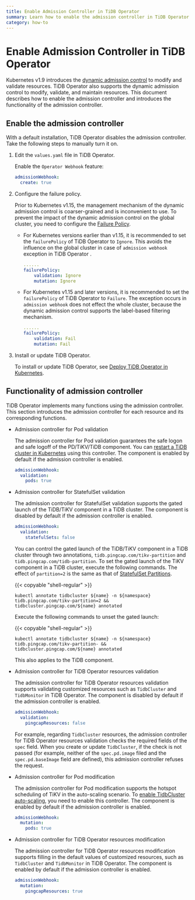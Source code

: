 ```yaml
---
title: Enable Admission Controller in TiDB Operator
summary: Learn how to enable the admission controller in TiDB Operator and the functionality of the admission controller.
category: how-to
---
```


# Enable Admission Controller in TiDB Operator

Kubernetes v1.9 introduces the [dynamic admission control](https://kubernetes.io/docs/reference/access-authn-authz/extensible-admission-controllers/) to modify and validate resources. TiDB Operator also supports the dynamic admission control to modify, validate, and maintain resources. This document describes how to enable the admission controller and introduces the functionality of the admission controller.

## Enable the admission controller

With a default installation, TiDB Operator disables the admission controller. Take the following steps to manually turn it on.

1. Edit the `values.yaml` file in TiDB Operator.

    Enable the `Operator Webhook` feature:

    ```yaml
    admissionWebhook:
      create: true
    ```

2. Configure the failure policy.

    Prior to Kubernetes v1.15, the management mechanism of the dynamic admission control is coarser-grained and is inconvenient to use. To prevent the impact of the dynamic admission control on the global cluster, you need to configure the [Failure Policy](https://kubernetes.io/docs/reference/access-authn-authz/extensible-admission-controllers/#failure-policy).

    * For Kubernetes versions earlier than v1.15, it is recommended to set the `failurePolicy` of TiDB Operator to `Ignore`. This avoids the influence on the global cluster in case of `admission webhook` exception in TiDB Operator .

        ```yaml
        ......
        failurePolicy:
            validation: Ignore
            mutation: Ignore
        ```

    * For Kubernetes v1.15 and later versions, it is recommended to set the `failurePolicy` of TiDB Operator to `Failure`. The exception occurs in `admission webhook` does not effect the whole cluster, because the dynamic admission control supports the label-based filtering mechanism.

        ```yaml
        ......
        failurePolicy:
            validation: Fail
            mutation: Fail
        ```

3. Install or update TiDB Operator.

    To install or update TiDB Operator, see [Deploy TiDB Operator in Kubernetes](deploy-tidb-operator.md).

## Functionality of admission controller

TiDB Operator implements many functions using the admission controller. This section introduces the admission controller for each resource and its corresponding functions.

* Admission controller for Pod validation

    The admission controller for Pod validation guarantees the safe logon and safe logoff of the PD/TiKV/TiDB component. You can [restart a TiDB cluster in Kubernetes](restart-a-tidb-cluster.md) using this controller. The component is enabled by default if the admission controller is enabled.

    ```yaml
    admissionWebhook:
      validation:
        pods: true
    ```

* Admission controller for StatefulSet validation

    The admission controller for StatefulSet validation supports the gated launch of the TiDB/TiKV component in a TiDB cluster. The component is disabled by default if the admission controller is enabled.

    ```yaml
    admissionWebhook:
      validation:
        statefulSets: false
    ```

    You can control the gated launch of the TiDB/TiKV component in a TiDB cluster through two annotations, `tidb.pingcap.com/tikv-partition` and `tidb.pingcap.com/tidb-partition`. To set the gated launch of the TiKV component in a TiDB cluster, execute the following commands. The effect of `partition=2` is the same as that of [StatefulSet Partitions](https://kubernetes.io/docs/concepts/workloads/controllers/statefulset/#partitions).

    {{< copyable "shell-regular" >}}

    ```shell
    kubectl annotate tidbcluster ${name} -n ${namespace} tidb.pingcap.com/tikv-partition=2 &&
    tidbcluster.pingcap.com/${name} annotated
    ```

    Execute the following commands to unset the gated launch:

    {{< copyable "shell-regular" >}}

    ```shell
    kubectl annotate tidbcluster ${name} -n ${namespace} tidb.pingcap.com/tikv-partition- &&
    tidbcluster.pingcap.com/${name} annotated
    ```

    This also applies to the TiDB component.

* Admission controller for TiDB Operator resources validation

    The admission controller for TiDB Operator resources validation supports validating customized resources such as `TidbCluster` and `TidbMonitor` in TiDB Operator. The component is disabled by default if the admission controller is enabled.

    ```yaml
    admissionWebhook:
      validation:
        pingcapResources: false
    ```

    For example, regarding `TidbCluster` resources, the admission controller for TiDB Operator resources validation checks the required fields of the `spec` field. When you create or update `TidbCluster`, if the check is not passed (for example, neither of the `spec.pd.image` filed and the `spec.pd.baseImage` field are defined), this admission controller refuses the request.

* Admission controller for Pod modification

    The admission controller for Pod modification supports the hotspot scheduling of TiKV in the auto-scaling scenario. To [enable TidbCluster auto-scaling](enable-tidb-cluster-auto-scaling.md), you need to enable this controller. The component is enabled by default if the admission controller is enabled.

    ```yaml
    admissionWebhook:
      mutation:
        pods: true
    ```

* Admission controller for TiDB Operator resources modification

    The admission controller for TiDB Operator resources modification supports filling in the default values of customized resources, such as `TidbCluster` and `TidbMonitor` in TiDB Operator. The component is enabled by default if the admission controller is enabled.

    ```yaml
    admissionWebhook:
      mutation:
        pingcapResources: true
    ```
